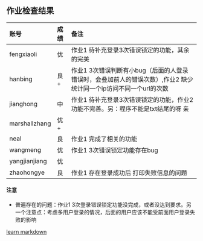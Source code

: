 ## 作业检查结果

|账号           |成绩     |备注               |
|:--------------| :------ |:----------------- |
|fengxiaoli     |优       |作业1 待补充登录3次错误锁定的功能，其余的完美  |
|hanbing        |良+      |作业1 3次错误判断有小bug（后面的人登录错误时，会叠加前人的错误次数）,作业2 缺少统计同一个ip访问不同一个url的次数 |
|jianghong      |中       |作业1 待补充登录3次错误锁定的功能，作业2 功能不完善。另：程序不能是txt结尾的呀 亲            |
|marshallzhang  |优+      ||
|neal           |良       |作业1 完成了相关的功能|
|wangmeng       |优       |作业1 3次错误锁定功能存在bug
|yangjianjiang  |优       ||
|zhaohongye     |良       |作业1 存在登录成功后 打印失败信息的问题                   |


#### 注意
- 普遍存在的问题：作业1 3次登录错误锁定功能没完成，或者没达到要求。另一个注意点：考虑多用户登录的情况，后面的用户应该不能受前面用户登录失败的影响


[learn markdown](http://note.youdao.com/iyoudao/?p=2411&vendor=unsilent14)
